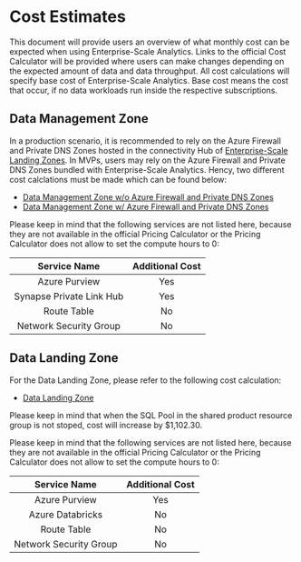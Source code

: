 # Cost Estimates

This document will provide users an overview of what monthly cost can be expected when using Enterprise-Scale Analytics. Links to the official Cost Calculator will be provided where users can make changes depending on the expected amount of data and data throughput. All cost calculations will specify base cost of Enterprise-Scale Analytics. Base cost means the cost that occur, if no data workloads run inside the respective subscriptions.

## Data Management Zone

In a production scenario, it is recommended to rely on the Azure Firewall and Private DNS Zones hosted in the connectivity Hub of [Enterprise-Scale Landing Zones](https://github.com/Azure/Enterprise-Scale). In MVPs, users may rely on the Azure Firewall and Private DNS Zones bundled with Enterprise-Scale Analytics. Hency, two different cost calclations must be made which can be found below:

- [Data Management Zone w/o Azure Firewall and Private DNS Zones](https://azure.com/e/81ea206a75764d6ba390332f04d3fbe1)
- [Data Management Zone w/ Azure Firewall and Private DNS Zones](https://azure.com/e/7461e20e019a4d39aa653e4e516f23af)

Please keep in mind that the following services are not listed here, because they are not available in the official Pricing Calculator or the Pricing Calculator does not allow to set the compute hours to 0:

| Service Name             | Additional Cost |
|:------------------------:|:---------------:|
| Azure Purview            | Yes             |
| Synapse Private Link Hub | Yes             |
| Route Table              | No              |
| Network Security Group   | No              |

## Data Landing Zone

For the Data Landing Zone, please refer to the following cost calculation:

- [Data Landing Zone](https://azure.com/e/55cb6feafcc24cec8cfeb10486d54ab5)

Please keep in mind that when the SQL Pool in the shared product resource group is not stoped, cost will increase by $1,102.30.

Please keep in mind that the following services are not listed here, because they are not available in the official Pricing Calculator or the Pricing Calculator does not allow to set the compute hours to 0:

| Service Name             | Additional Cost |
|:------------------------:|:---------------:|
| Azure Purview            | Yes             |
| Azure Databricks         | No              |
| Route Table              | No              |
| Network Security Group   | No              |

